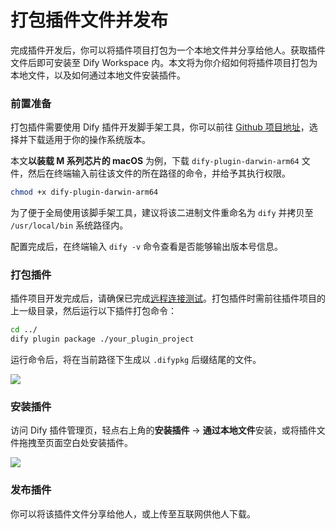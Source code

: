 # 打包插件文件并发布

完成插件开发后，你可以将插件项目打包为一个本地文件并分享给他人。获取插件文件后即可安装至 Dify Workspace 内。本文将为你介绍如何将插件项目打包为本地文件，以及如何通过本地文件安装插件。

### 前置准备

打包插件需要使用 Dify 插件开发脚手架工具，你可以前往 [Github 项目地址](https://github.com/langgenius/dify-plugin-daemon/releases)，选择并下载适用于你的操作系统版本。&#x20;

本文**以装载 M 系列芯片的 macOS** 为例，下载 `dify-plugin-darwin-arm64` 文件，然后在终端输入前往该文件的所在路径的命令，并给予其执行权限。

```bash
chmod +x dify-plugin-darwin-arm64
```

为了便于全局使用该脚手架工具，建议将该二进制文件重命名为 `dify` 并拷贝至 `/usr/local/bin` 系统路径内。

配置完成后，在终端输入 `dify -v` 命令查看是否能够输出版本号信息。

### 打包插件

插件项目开发完成后，请确保已完成[远程连接测试](../developing-plugins/extension.md#tiao-shi-cha-jian)。打包插件时需前往插件项目的上一级目录，然后运行以下插件打包命令：

```bash
cd ../
dify plugin package ./your_plugin_project
```

运行命令后，将在当前路径下生成以 `.difypkg` 后缀结尾的文件。

![](https://assets-docs.dify.ai/2024/12/98e09c04273eace8fe6e5ac976443cca.png)

### 安装插件

访问 Dify 插件管理页，轻点右上角的**安装插件** → **通过本地文件**安装，或将插件文件拖拽至页面空白处安装插件。

![](https://assets-docs.dify.ai/2024/12/8c31c4025a070f23455799f942b91a57.png)

### 发布插件

你可以将该插件文件分享给他人，或上传至互联网供他人下载。



